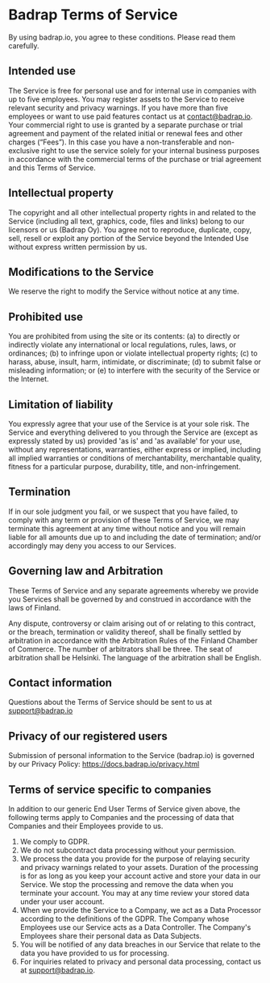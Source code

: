 # Badrap Terms of Service

By using badrap.io, you agree to these conditions. Please read them carefully.

## Intended use

The Service is free for personal use and for internal use in companies with up to five employees. You may register assets to the Service to receive relevant security and privacy warnings.  If you have more than five employees or want to use paid features contact us at contact@badrap.io. Your commercial right to use is granted by a separate purchase or trial agreement and payment of the related initial or renewal fees and other charges (“Fees”).  In this case you have a non-transferable and non-exclusive right to use the service solely for your internal business purposes in accordance with the commercial terms of the purchase or trial agreement and this Terms of Service.

## Intellectual property

The copyright and all other intellectual property rights in and related to the Service (including all text, graphics, code, files and links) belong to our licensors or us (Badrap Oy). You agree not to reproduce, duplicate, copy, sell, resell or exploit any portion of the Service beyond the Intended Use without express written permission by us.

## Modifications to the Service

We reserve the right to modify the Service without notice at any time.

## Prohibited use

You are prohibited from using the site or its contents: (a) to directly or indirectly violate any international or local regulations, rules, laws, or ordinances; (b) to infringe upon or violate intellectual property rights; (c) to harass, abuse, insult, harm, intimidate, or discriminate; (d) to submit false or misleading information; or (e) to interfere with the security of the Service or the Internet.

## Limitation of liability

You expressly agree that your use of the Service is at your sole risk. The Service and everything delivered to you through the Service are (except as expressly stated by us) provided 'as is' and 'as available' for your use, without any representations, warranties, either express or implied, including all implied warranties or conditions of merchantability, merchantable quality, fitness for a particular purpose, durability, title, and non-infringement.

## Termination

If in our sole judgment you fail, or we suspect that you have failed, to comply with any term or provision of these Terms of Service, we may terminate this agreement at any time without notice and you will remain liable for all amounts due up to and including the date of termination; and/or accordingly may deny you access to our Services.

## Governing law and Arbitration

These Terms of Service and any separate agreements whereby we provide you Services shall be governed by and construed in accordance with the laws of Finland.

Any dispute, controversy or claim arising out of or relating to this contract, or the breach, termination or validity thereof, shall be finally settled by arbitration in accordance with the Arbitration Rules of the Finland Chamber of Commerce. The number of arbitrators shall be three. The seat of arbitration shall be Helsinki. The language of the arbitration shall be English.


## Contact information

Questions about the Terms of Service should be sent to us at support@badrap.io

## Privacy of our registered users

Submission of personal information to the Service (badrap.io) is governed by our Privacy Policy: <https://docs.badrap.io/privacy.html>

## Terms of service specific to companies

In addition to our generic End User Terms of Service given above, the following terms apply to Companies and the processing of data that Companies and their Employees provide to us.

1. We comply to GDPR.
1. We do not subcontract data processing without your permission.
1. We process the data you provide for the purpose of relaying security and privacy warnings related to your assets. Duration of the processing is for as long as you keep your account active and store your data in our Service. We stop the processing and remove the data when you terminate your account. You may at any time review your stored data under your user account.
1. When we provide the Service to a Company, we act as a Data Processor according to the definitions of the GDPR. The Company whose Employees use our Service acts as a Data Controller. The Company's Employees share their personal data as Data Subjects. 
1. You will be notified of any data breaches in our Service that relate to the data you have provided to us for processing.
1. For inquiries related to privacy and personal data processing, contact us at support@badrap.io. 


